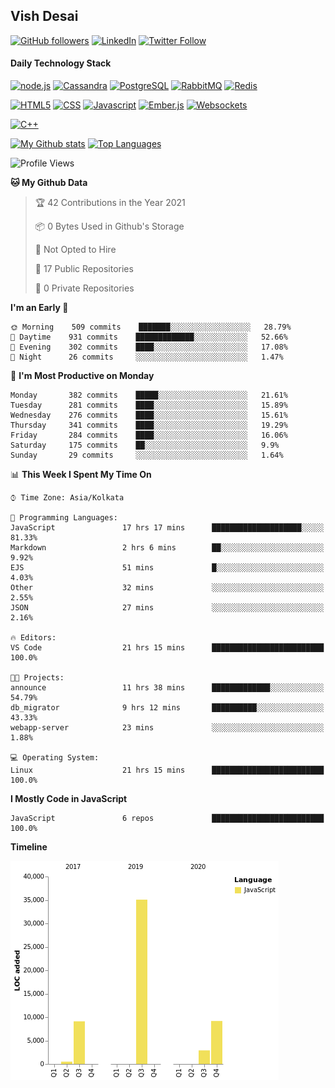 ## Vish Desai

[![GitHub followers](https://img.shields.io/github/followers/shadyvd?style=for-the-badge&logoColor=white)](https://github.com/shadyvd?tab=followers)
[![LinkedIn](https://img.shields.io/badge/linkedin-%230077B5.svg?&style=for-the-badge&logo=linkedin&logoColor=white)](https://www.linkedin.com/in/vishdesai)
[![Twitter Follow](https://img.shields.io/badge/twitter-%231DA1F2.svg?&style=for-the-badge&logo=twitter&logoColor=white)](https://twitter.com/shadyvd)

#### Daily Technology Stack

[![node.js](https://img.shields.io/badge/node.js%20-%23339933.svg?&style=for-the-badge&logo=node.js&logoColor=white)](http://nodejs.org/)
[![Cassandra](https://img.shields.io/badge/cassandra-%231287B1.svg?&style=for-the-badge&logo=apache-cassandra&logoColor=white)](https://cassandra.apache.org)
[![PostgreSQL](https://img.shields.io/badge/postgres-%23316192.svg?&style=for-the-badge&logo=postgresql&logoColor=white)](https://www.postgresql.org)
[![RabbitMQ](https://img.shields.io/badge/rabbitmq-%23FF6600.svg?&style=for-the-badge&logo=redis&logoColor=white)](https://www.rabbitmq.com)
[![Redis](https://img.shields.io/badge/redis-%23DC382D.svg?&style=for-the-badge&logo=redis&logoColor=white)](https://www.redis.io)

[![HTML5](https://img.shields.io/badge/html5-%23E34F26.svg?&style=for-the-badge&logo=html5&logoColor=white)](https://en.wikipedia.org/wiki/HTML)
[![CSS](https://img.shields.io/badge/css-%23239120.svg?&style=for-the-badge&logo=css3&logoColor=white)](https://en.wikipedia.org/wiki/Cascading_Style_Sheets)
[![Javascript](https://img.shields.io/badge/javascript%20-%23323330.svg?&style=for-the-badge&logo=javascript&logoColor=white)](https://developer.mozilla.org/en-US/docs/Web/JavaScript)
[![Ember.js](https://img.shields.io/badge/ember-%23E04E39.svg?&style=for-the-badge&logo=ember.js&logoColor=white)](https://emberjs.com)
[![Websockets](https://img.shields.io/badge/websockets-%23010101.svg?&style=for-the-badge&logo=socket.io&logoColor=white)](https://developer.mozilla.org/en-US/docs/Web/API/WebSockets_API)

[![C++](https://img.shields.io/badge/c++%20-%2300599C.svg?&style=for-the-badge&logo=c%2B%2B&logoColor=white)](http://www.cplusplus.com/)

[![My Github stats](https://github-readme-stats.vercel.app/api?username=shadyvd&show_icons=true&line_height=33&count_private=true&include_all_commits=true)](https://github.com/shadyvd)
[![Top Languages](https://github-readme-stats.vercel.app/api/top-langs/?username=shadyvd)](https://github.com/shadyvd)

<!--START_SECTION:waka-->
![Profile Views](http://img.shields.io/badge/Profile%20Views-0-blue)

**🐱 My Github Data** 

> 🏆 42 Contributions in the Year 2021
 > 
> 📦 0 Bytes Used in Github's Storage 
 > 
> 🚫 Not Opted to Hire
 > 
> 📜 17 Public Repositories 
 > 
> 🔑 0 Private Repositories  
 > 
**I'm an Early 🐤** 

```text
🌞 Morning    509 commits    ███████░░░░░░░░░░░░░░░░░░   28.79% 
🌆 Daytime    931 commits    █████████████░░░░░░░░░░░░   52.66% 
🌃 Evening    302 commits    ████░░░░░░░░░░░░░░░░░░░░░   17.08% 
🌙 Night      26 commits     ░░░░░░░░░░░░░░░░░░░░░░░░░   1.47%

```
📅 **I'm Most Productive on Monday** 

```text
Monday       382 commits    █████░░░░░░░░░░░░░░░░░░░░   21.61% 
Tuesday      281 commits    ████░░░░░░░░░░░░░░░░░░░░░   15.89% 
Wednesday    276 commits    ████░░░░░░░░░░░░░░░░░░░░░   15.61% 
Thursday     341 commits    ████░░░░░░░░░░░░░░░░░░░░░   19.29% 
Friday       284 commits    ████░░░░░░░░░░░░░░░░░░░░░   16.06% 
Saturday     175 commits    ██░░░░░░░░░░░░░░░░░░░░░░░   9.9% 
Sunday       29 commits     ░░░░░░░░░░░░░░░░░░░░░░░░░   1.64%

```


📊 **This Week I Spent My Time On** 

```text
⌚︎ Time Zone: Asia/Kolkata

💬 Programming Languages: 
JavaScript               17 hrs 17 mins      ████████████████████░░░░░   81.33% 
Markdown                 2 hrs 6 mins        ██░░░░░░░░░░░░░░░░░░░░░░░   9.92% 
EJS                      51 mins             █░░░░░░░░░░░░░░░░░░░░░░░░   4.03% 
Other                    32 mins             ░░░░░░░░░░░░░░░░░░░░░░░░░   2.55% 
JSON                     27 mins             ░░░░░░░░░░░░░░░░░░░░░░░░░   2.16%

🔥 Editors: 
VS Code                  21 hrs 15 mins      █████████████████████████   100.0%

🐱‍💻 Projects: 
announce                 11 hrs 38 mins      █████████████░░░░░░░░░░░░   54.79% 
db_migrator              9 hrs 12 mins       ██████████░░░░░░░░░░░░░░░   43.33% 
webapp-server            23 mins             ░░░░░░░░░░░░░░░░░░░░░░░░░   1.88%

💻 Operating System: 
Linux                    21 hrs 15 mins      █████████████████████████   100.0%

```

**I Mostly Code in JavaScript** 

```text
JavaScript               6 repos             █████████████████████████   100.0%

```


**Timeline**

![Chart not found](https://raw.githubusercontent.com/shadyvd/shadyvd/master/charts/bar_graph.png) 


<!--END_SECTION:waka-->
